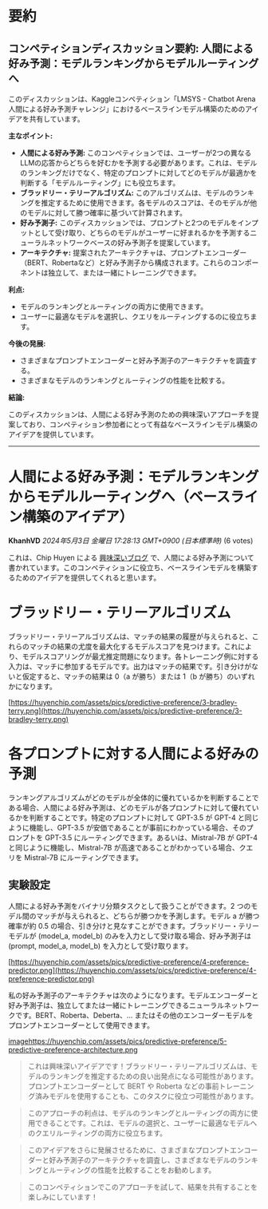 # 要約 
## コンペティションディスカッション要約: 人間による好み予測：モデルランキングからモデルルーティングへ

このディスカッションは、Kaggleコンペティション「LMSYS - Chatbot Arena 人間による好み予測チャレンジ」におけるベースラインモデル構築のためのアイデアを共有しています。

**主なポイント:**

* **人間による好み予測:** このコンペティションでは、ユーザーが2つの異なるLLMの応答からどちらを好むかを予測する必要があります。これは、モデルのランキングだけでなく、特定のプロンプトに対してどのモデルが最適かを判断する「モデルルーティング」にも役立ちます。
* **ブラッドリー・テリーアルゴリズム:** このアルゴリズムは、モデルのランキングを推定するために使用できます。各モデルのスコアは、そのモデルが他のモデルに対して勝つ確率に基づいて計算されます。
* **好み予測子:** このディスカッションでは、プロンプトと2つのモデルをインプットとして受け取り、どちらのモデルがユーザーに好まれるかを予測するニューラルネットワークベースの好み予測子を提案しています。
* **アーキテクチャ:** 提案されたアーキテクチャは、プロンプトエンコーダー（BERT、Robertaなど）と好み予測子から構成されます。これらのコンポーネントは独立して、または一緒にトレーニングできます。

**利点:**

* モデルのランキングとルーティングの両方に使用できます。
* ユーザーに最適なモデルを選択し、クエリをルーティングするのに役立ちます。

**今後の発展:**

* さまざまなプロンプトエンコーダーと好み予測子のアーキテクチャを調査する。
* さまざまなモデルのランキングとルーティングの性能を比較する。

**結論:**

このディスカッションは、人間による好み予測のための興味深いアプローチを提案しており、コンペティション参加者にとって有益なベースラインモデル構築のアイデアを提供しています。


---
# 人間による好み予測：モデルランキングからモデルルーティングへ（ベースライン構築のアイデア）
**KhanhVD** *2024年5月3日 金曜日 17:28:13 GMT+0900 (日本標準時)* (6 votes)

これは、Chip Huyen による [興味深いブログ](https://huyenchip.com/2024/02/28/predictive-human-preference.html) で、人間による好み予測について書かれています。このコンペティションに役立ち、ベースラインモデルを構築するためのアイデアを提供してくれると思います。

# ブラッドリー・テリーアルゴリズム
ブラッドリー・テリーアルゴリズムは、マッチの結果の履歴が与えられると、これらのマッチの結果の尤度を最大化するモデルスコアを見つけます。これにより、モデルスコアリングが最尤推定問題になります。各トレーニング例に対する入力は、マッチに参加するモデルです。出力はマッチの結果です。引き分けがないと仮定すると、マッチの結果は 0（a が勝ち）または 1（b が勝ち）のいずれかになります。

[https://huyenchip.com/assets/pics/predictive-preference/3-bradley-terry.png](https://huyenchip.com/assets/pics/predictive-preference/3-bradley-terry.png)

# 各プロンプトに対する人間による好みの予測
ランキングアルゴリズムがどのモデルが全体的に優れているかを判断することである場合、人間による好み予測は、どのモデルが各プロンプトに対して優れているかを判断することです。特定のプロンプトに対して GPT-3.5 が GPT-4 と同じように機能し、GPT-3.5 が安価であることが事前にわかっている場合、そのプロンプトを GPT-3.5 にルーティングできます。あるいは、Mistral-7B が GPT-4 と同じように機能し、Mistral-7B が高速であることがわかっている場合、クエリを Mistral-7B にルーティングできます。

## 実験設定
人間による好み予測をバイナリ分類タスクとして扱うことができます。2 つのモデル間のマッチが与えられると、どちらが勝つかを予測します。モデル a が勝つ確率が約 0.5 の場合、引き分けと見なすことができます。ブラッドリー・テリーモデルが (model_a, model_b) のみを入力として受け取る場合、好み予測子は (prompt, model_a, model_b) を入力として受け取ります。

[https://huyenchip.com/assets/pics/predictive-preference/4-preference-predictor.png](https://huyenchip.com/assets/pics/predictive-preference/4-preference-predictor.png)

私の好み予測子のアーキテクチャは次のようになります。モデルエンコーダーと好み予測子は、独立してまたは一緒にトレーニングできるニューラルネットワークです。BERT、Roberta、Deberta、... またはその他のエンコーダーモデルをプロンプトエンコーダーとして使用できます。

[imagehttps://huyenchip.com/assets/pics/predictive-preference/5-predictive-preference-architecture.png](https://huyenchip.com/assets/pics/predictive-preference/5-predictive-preference-architecture.png)

> これは興味深いアイデアです！ブラッドリー・テリーアルゴリズムは、モデルのランキングを推定するための良い出発点になる可能性があります。プロンプトエンコーダーとして BERT や Roberta などの事前トレーニング済みモデルを使用することも、このタスクに役立つ可能性があります。

> このアプローチの利点は、モデルのランキングとルーティングの両方に使用できることです。これは、モデルの選択と、ユーザーに最適なモデルへのクエリルーティングの両方に役立ちます。

> このアイデアをさらに発展させるために、さまざまなプロンプトエンコーダーと好み予測子のアーキテクチャを調査し、さまざまなモデルのランキングとルーティングの性能を比較することをお勧めします。

> このコンペティションでこのアプローチを試して、結果を共有することを楽しみにしています！

